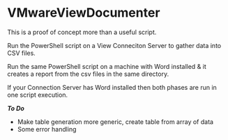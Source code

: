 # VMwareViewDocumenter

This is a proof of concept more than a useful script.

Run the PowerShell script on a View Conneciton Server to gather data into CSV files.

Run the same PowerShell script on a machine with Word installed & it creates a report from the csv files in the same directory.

If your Connection Server has Word installed then both phases are run in one script execution.

***To Do***

- Make table generation more generic, create table from array of data
- Some error handling